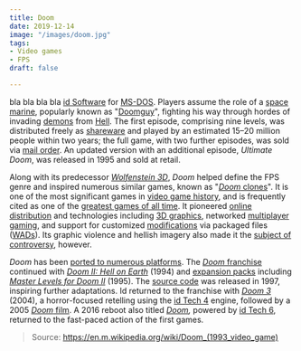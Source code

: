 ```yaml
---
title: Doom
date: 2019-12-14
image: "/images/doom.jpg"
tags:
- Video games
- FPS
draft: false

---
```

bla bla bla bla [id Software](https://en.m.wikipedia.org/wiki/Id_Software) for [MS-DOS](https://en.m.wikipedia.org/wiki/MS-DOS). Players assume the role of a [space marine](https://en.m.wikipedia.org/wiki/Space_marine), popularly known as "[Doomguy](https://en.m.wikipedia.org/wiki/Doomguy)", fighting his way through hordes of invading [demons](https://en.m.wikipedia.org/wiki/Demon) from [Hell](https://en.m.wikipedia.org/wiki/Hell). The first episode, comprising nine levels, was distributed freely as [shareware](https://en.m.wikipedia.org/wiki/Shareware) and played by an estimated 15–20 million people within two years; the full game, with two further episodes, was sold via [mail order](https://en.m.wikipedia.org/wiki/Mail_order). An updated version with an additional episode, _Ultimate Doom_, was released in 1995 and sold at retail.
<!-- excerpt -->
Along with its predecessor [_Wolfenstein 3D_](https://en.m.wikipedia.org/wiki/Wolfenstein_3D), _Doom_ helped define the FPS genre and inspired numerous similar games, known as "[_Doom_ clones](https://en.m.wikipedia.org/wiki/Doom_clone)". It is one of the most significant games in [video game history](https://en.m.wikipedia.org/wiki/Video_game_history), and is frequently cited as one of the [greatest games of all time](https://en.m.wikipedia.org/wiki/Greatest_video_games_of_all_time). It pioneered [online distribution](https://en.m.wikipedia.org/wiki/Online_distribution) and technologies including [3D graphics](https://en.m.wikipedia.org/wiki/3D_computer_graphics), networked [multiplayer gaming](https://en.m.wikipedia.org/wiki/Multiplayer_video_game), and support for customized [modifications](https://en.m.wikipedia.org/wiki/Modification_(video_game)) via packaged files ([WADs](https://en.m.wikipedia.org/wiki/Doom_WAD)). Its graphic violence and hellish imagery also made it the [subject of controversy](https://en.m.wikipedia.org/wiki/Video_game_controversy), however.

_Doom_ has been [ported to numerous platforms](https://en.m.wikipedia.org/wiki/Official_versions_of_Doom). The [_Doom_ franchise](https://en.m.wikipedia.org/wiki/Doom_(franchise)) continued with [_Doom II: Hell on Earth_](https://en.m.wikipedia.org/wiki/Doom_II:_Hell_on_Earth) (1994) and [expansion packs](https://en.m.wikipedia.org/wiki/Expansion_pack) including [_Master Levels for Doom II_](https://en.m.wikipedia.org/wiki/Master_Levels_for_Doom_II) (1995). The [source code](https://en.m.wikipedia.org/wiki/Source_code) was released in 1997, inspiring further adaptations. Id returned to the franchise with [_Doom 3_](https://en.m.wikipedia.org/wiki/Doom_3) (2004), a horror-focused retelling using the [id Tech 4](https://en.m.wikipedia.org/wiki/Id_Tech_4) engine, followed by a 2005 [_Doom_ film](https://en.m.wikipedia.org/wiki/Doom_(film)). A 2016 reboot also titled [_Doom_](https://en.m.wikipedia.org/wiki/Doom_(2016_video_game))_,_ powered by [id Tech 6](https://en.m.wikipedia.org/wiki/Id_Tech_6), returned to the fast-paced action of the first games.

> Source: https://en.m.wikipedia.org/wiki/Doom_(1993_video_game)
